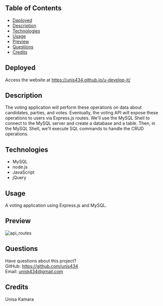 ## Table of Contents
* [Deployed](#deployed)
* [Description](#description)
* [Technologies](#technologies)
* [Usage](#usage)
* [Preview](#preview)
* [Questions](#questions)
* [Credits](#credits)

## Deployed
Access the website at https://unis434.github.io/u-develop-it/

## Description
The voting application will perform these operations on data about candidates, parties, and votes. Eventually, the voting API will expose these operations to users via Express.js routes. We'll use the MySQL Shell to connect to the MySQL server and create a database and a table. Then, in the MySQL Shell, we'll execute SQL commands to handle the CRUD operations.

## Technologies
* MySQL
* node.js
* JavaScript
* jQuery

## Usage
A voting application using Express.js and MySQL.

## Preview
![api_routes](https://user-images.githubusercontent.com/79544610/161942744-e111c4c6-7b9e-42a0-ad77-9fc22ccd40a0.png)



## Questions
Have questions about this project?  
GitHub: https://github.com/unis434  
Email: unisk434@gmail.com

## Credits
Unisa Kamara 


